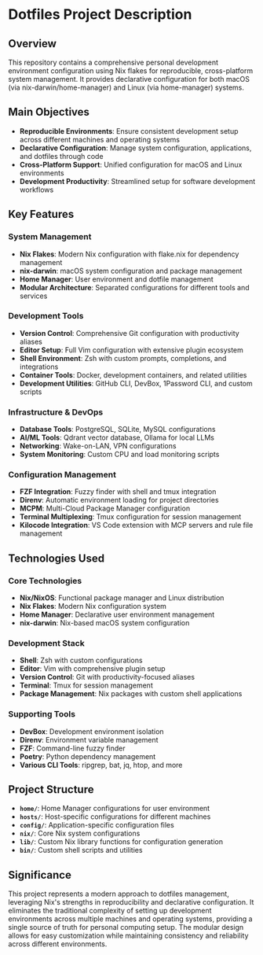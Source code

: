# Dotfiles Project Description

## Overview

This repository contains a comprehensive personal development environment configuration using Nix flakes for reproducible, cross-platform system management. It provides declarative configuration for both macOS (via nix-darwin/home-manager) and Linux (via home-manager) systems.

## Main Objectives

- **Reproducible Environments**: Ensure consistent development setup across different machines and operating systems
- **Declarative Configuration**: Manage system configuration, applications, and dotfiles through code
- **Cross-Platform Support**: Unified configuration for macOS and Linux environments
- **Development Productivity**: Streamlined setup for software development workflows

## Key Features

### System Management

- **Nix Flakes**: Modern Nix configuration with flake.nix for dependency management
- **nix-darwin**: macOS system configuration and package management
- **Home Manager**: User environment and dotfile management
- **Modular Architecture**: Separated configurations for different tools and services

### Development Tools

- **Version Control**: Comprehensive Git configuration with productivity aliases
- **Editor Setup**: Full Vim configuration with extensive plugin ecosystem
- **Shell Environment**: Zsh with custom prompts, completions, and integrations
- **Container Tools**: Docker, development containers, and related utilities
- **Development Utilities**: GitHub CLI, DevBox, 1Password CLI, and custom scripts

### Infrastructure & DevOps

- **Database Tools**: PostgreSQL, SQLite, MySQL configurations
- **AI/ML Tools**: Qdrant vector database, Ollama for local LLMs
- **Networking**: Wake-on-LAN, VPN configurations
- **System Monitoring**: Custom CPU and load monitoring scripts

### Configuration Management

- **FZF Integration**: Fuzzy finder with shell and tmux integration
- **Direnv**: Automatic environment loading for project directories
- **MCPM**: Multi-Cloud Package Manager configuration
- **Terminal Multiplexing**: Tmux configuration for session management
- **Kilocode Integration**: VS Code extension with MCP servers and rule file management

## Technologies Used

### Core Technologies

- **Nix/NixOS**: Functional package manager and Linux distribution
- **Nix Flakes**: Modern Nix configuration system
- **Home Manager**: Declarative user environment management
- **nix-darwin**: Nix-based macOS system configuration

### Development Stack

- **Shell**: Zsh with custom configurations
- **Editor**: Vim with comprehensive plugin setup
- **Version Control**: Git with productivity-focused aliases
- **Terminal**: Tmux for session management
- **Package Management**: Nix packages with custom shell applications

### Supporting Tools

- **DevBox**: Development environment isolation
- **Direnv**: Environment variable management
- **FZF**: Command-line fuzzy finder
- **Poetry**: Python dependency management
- **Various CLI Tools**: ripgrep, bat, jq, htop, and more

## Project Structure

- **`home/`**: Home Manager configurations for user environment
- **`hosts/`**: Host-specific configurations for different machines
- **`config/`**: Application-specific configuration files
- **`nix/`**: Core Nix system configurations
- **`lib/`**: Custom Nix library functions for configuration generation
- **`bin/`**: Custom shell scripts and utilities

## Significance

This project represents a modern approach to dotfiles management, leveraging Nix's strengths in reproducibility and declarative configuration. It eliminates the traditional complexity of setting up development environments across multiple machines and operating systems, providing a single source of truth for personal computing setup. The modular design allows for easy customization while maintaining consistency and reliability across different environments.
